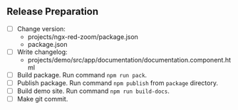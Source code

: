 ## Release Preparation

-[ ] Change version:
     - projects/ngx-red-zoom/package.json
     - package.json
-[ ] Write changelog:
     - projects/demo/src/app/documentation/documentation.component.html
-[ ] Build package. Run command ``npm run pack``.
-[ ] Publish package. Run command ``npm publish`` from ``package`` directory.
-[ ] Build demo site. Run command ``npm run build-docs``.
-[ ] Make git commit.
